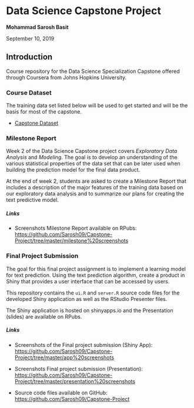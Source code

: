 # Data Science Capstone Project

**Mohammad Sarosh Basit**

September 10, 2019

## Introduction

Course repository for the Data Science Specialization Capstone offered
through Coursera from Johns Hopkins University.

### Course Dataset

The training data set listed below will be used to get started and will be the
basis for most of the capstone.

* [Capstone Dataset](https://d396qusza40orc.cloudfront.net/dsscapstone/dataset/Coursera-SwiftKey.zip)

### Milestone Report

Week 2 of the Data Science Capstone project covers *Exploratory Data Analysis*
and *Modeling*. The goal is to develop an understanding of the various
statistical properties of the data set that can be later used when building the
prediction model for the final data product.

At the end of week 2, students are asked to create a Milestone Report that
includes a description of the major features of the training data based on our
exploratory data analysis and to summarize our plans for creating the text
predictive model.

##### Links

* Screenshots Milestone Report available on RPubs: <a target="_blank"  href="https://github.com/Sarosh09/Capstone-Project/tree/master/milestone%20screenshots">https://github.com/Sarosh09/Capstone-Project/tree/master/milestone%20screenshots</a>

### Final Project Submission

The goal for this final project assignment is to implement a learning model for
text prediction. Using the text prediction algorithm, create a product in Shiny
that provides a user interface that can be accessed by users.

This repository contains the `ui.R` and `server.R` source code files for the
developed Shiny application as well as the RStudio Presenter files.

The Shiny application is hosted on shinyapps.io and the Presentation (slides)
are available on RPubs.

##### Links

* Screenshots of the Final project submission (Shiny App): <a target="_blank"  href="https://github.com/Sarosh09/Capstone-Project/tree/master/app%20screenshots">https://github.com/Sarosh09/Capstone-Project/tree/master/app%20screenshots</a>

* Screenshots Final project submission (Presentation): <a target="_blank"  href="https://github.com/Sarosh09/Capstone-Project/tree/master/presentation%20screenshots">https://github.com/Sarosh09/Capstone-Project/tree/master/presentation%20screenshots</a>

* Source code files available on GitHub: <a target="_blank"   href="https://github.com/Sarosh09/Capstone-Project">https://github.com/Sarosh09/Capstone-Project</a>
